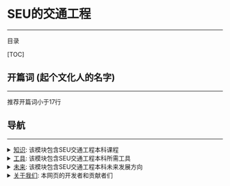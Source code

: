# SEU的交通工程

---
目录

[TOC]

## 开篇词 (起个文化人的名字)

---

推荐开篇词小于17行

## 导航

---

<details> <summary> <a href="knowledge">知识</a>: 该模块包含SEU交通工程本科课程</summary>
contents ...
</details>

<details> <summary> <a href="tools">工具</a>: 该模块包含SEU交通工程本科所需工具</summary>
contents ...
</details>

<details> <summary> <a href="future">未来</a>: 该模块包含SEU交通工程本科未来发展方向</summary>
contents ...
</details>

<details> <summary> <a href="aboutUS">关于我们</a>: 本网页的开发者和贡献者们</summary>
contents ...
</details>
